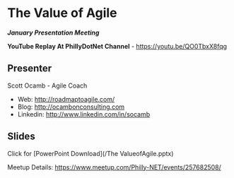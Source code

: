 The Value of Agile
======

***January Presentation Meeting***

**YouTube Replay At PhillyDotNet Channel** - https://youtu.be/QO0TbxX8fqg

Presenter
----
Scott Ocamb - Agile Coach
- Web: http://roadmaptoagile.com/ 
- Blog: http://ocambonconsulting.com 
- Linkedin: http://www.linkedin.com/in/socamb 

Slides
---
Click for [PowerPoint Download](/The ValueofAgile.pptx)

Meetup Details: 
https://www.meetup.com/Philly-NET/events/257682508/

